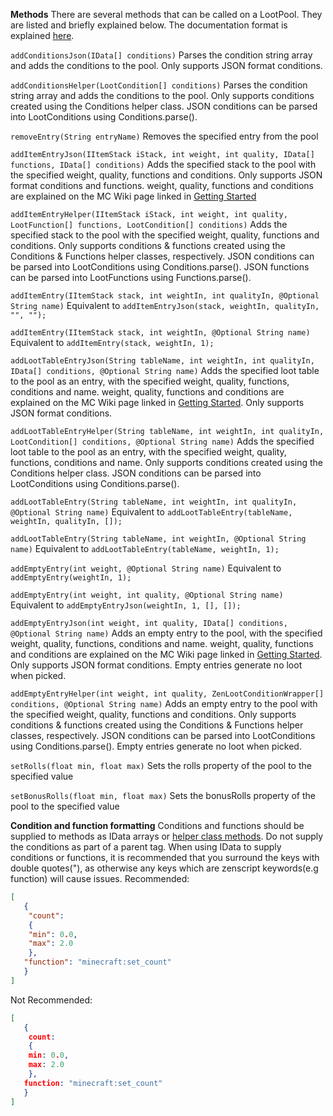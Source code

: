 **Methods**
There are several methods that can be called on a LootPool. They are listed and briefly explained below. The documentation format is explained [here](method-documentation-format.md).

`addConditionsJson(IData[] conditions)`
Parses the condition string array and adds the conditions to the pool. Only supports JSON format conditions.

`addConditionsHelper(LootCondition[] conditions)`
Parses the condition string array and adds the conditions to the pool. Only supports conditions created using the Conditions helper class. JSON conditions can be parsed into LootConditions using Conditions.parse().

`removeEntry(String entryName)`
Removes the specified entry from the pool

`addItemEntryJson(IItemStack iStack, int weight, int quality, IData[] functions, IData[] conditions)`
Adds the specified stack to the pool with the specified weight, quality, functions and conditions.
Only supports JSON format conditions and functions.
weight, quality, functions and conditions are explained on the MC Wiki page linked in [Getting Started](..\getting-started.md)

`addItemEntryHelper(IItemStack iStack, int weight, int quality, LootFunction[] functions, LootCondition[] conditions)`
Adds the specified stack to the pool with the specified weight, quality, functions and conditions.
Only supports conditions & functions created using the Conditions & Functions helper classes, respectively.
JSON conditions can be parsed into LootConditions using Conditions.parse(). JSON functions can be parsed into LootFunctions using Functions.parse().

`addItemEntry(IItemStack stack, int weightIn, int qualityIn, @Optional String name)`
Equivalent to `addItemEntryJson(stack, weightIn, qualityIn, "", "");`

`addItemEntry(IItemStack stack, int weightIn, @Optional String name)`
Equivalent to `addItemEntry(stack, weightIn, 1);`

`addLootTableEntryJson(String tableName, int weightIn, int qualityIn, IData[] conditions, @Optional String name)`
Adds the specified loot table to the pool as an entry, with the specified weight, quality, functions, conditions and name.
weight, quality, functions and conditions are explained on the MC Wiki page linked  in [Getting Started](..\getting-started.md). Only supports JSON format conditions.

`addLootTableEntryHelper(String tableName, int weightIn, int qualityIn, LootCondition[] conditions, @Optional String name)`
Adds the specified loot table to the pool as an entry, with the specified weight, quality, functions, conditions and name. Only supports conditions created using the Conditions helper class. JSON conditions can be parsed into LootConditions using Conditions.parse().

`addLootTableEntry(String tableName, int weightIn, int qualityIn, @Optional String name)`
Equivalent to `addLootTableEntry(tableName, weightIn, qualityIn, []);`

`addLootTableEntry(String tableName, int weightIn, @Optional String name)`
Equivalent to `addLootTableEntry(tableName, weightIn, 1);`

`addEmptyEntry(int weight, @Optional String name)`
Equivalent to `addEmptyEntry(weightIn, 1);`

`addEmptyEntry(int weight, int quality, @Optional String name)`
Equivalent to `addEmptyEntryJson(weightIn, 1, [], []);`

`addEmptyEntryJson(int weight, int quality, IData[] conditions, @Optional String name)`
Adds an empty entry to the pool, with the specified weight, quality, functions, conditions and name.
weight, quality, functions and conditions are explained on the MC Wiki page linked  in [Getting Started](..\getting-started.md). Only supports JSON format conditions. Empty entries generate no loot when picked.

`addEmptyEntryHelper(int weight, int quality, ZenLootConditionWrapper[] conditions, @Optional String name)`
Adds an empty entry to the pool with the specified weight, quality, functions and conditions.
Only supports conditions & functions created using the Conditions & Functions helper classes, respectively.
JSON conditions can be parsed into LootConditions using Conditions.parse(). Empty entries generate no loot when picked.

`setRolls(float min, float max)`
Sets the rolls property of the pool to the specified value

`setBonusRolls(float min, float max)`
Sets the bonusRolls property of the pool to the specified value

**Condition and function formatting**
Conditions and functions should be supplied to methods as IData arrays or [helper class methods](). Do not supply the conditions as part of a parent tag. When using IData to supply conditions or functions, it is recommended that you surround the keys with double quotes("), as otherwise any keys which are zenscript keywords(e.g function) will cause issues.
Recommended:
```json
[
   {
    "count":
    {
    "min": 0.0,
    "max": 2.0
    },
   "function": "minecraft:set_count"
   }
]
```
Not Recommended:
```json
[
   {
    count:
    {
    min: 0.0,
    max: 2.0
    },
   function: "minecraft:set_count"
   }
]
```

